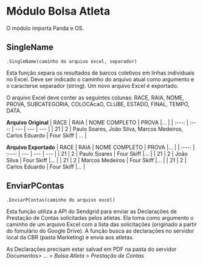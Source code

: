 # Módulo Bolsa Atleta
O módulo importa Panda e OS.

## SingleName
```
.SingleName(caminho do arquivo excel, separador)
```

Esta função separa os resultados de barcos coletivos em linhas individuais no Excel. Deve ser indicado o caminho do arquivo atual como argumento e o caracterse separador (string). Um novo arquivo Excel é exportado.

O arquivo Excel deve conter as seguintes colunas: RACE, RAIA, NOME, PROVA, SUBCATEGORIA, COLOCAcaO, CLUBE, ESTADO, FINAL, TEMPO, DATA.

**Arquivo Original**
| RACE | RAIA | NOME COMPLETO | PROVA |... |
| :---: | :---: | --- | --- | --- |
| 21 | 2 | Paulo Soares, João Silva, Marcos Medeiros, Carlos Eduardo | Four Skiff | ... |

**Arquivo Exportado**
| RACE | RAIA | NOME COMPLETO | PROVA |... |
| :---: | :---: | --- | --- | --- |
| 21 | 2 | Paulo Soares | Four Skiff |... |
| 21 | 2 | João Silva | Four Skiff |... |
| 21 | 2 | Marcos Medeiros | Four Skiff |... |
| 21 | 2 | Carlos Eduardo | Four Skiff |... |

## EnviarPContas
```
.EnviarPContas(caminho do arquivo excel)
```

Esta função utiliza a API do Sendgrid para enviar as Declarações de Prestação de Contas solicitadas pelos atletas. Ela toma como argumento o caminho de um arquivo Excel com a lista das solicitações (originado a partir do fomulário do Google Drive). A função busca as declarações no servidor local da CBR (pasta Marketing) e envia aos atletas.

As Declarações precisam estar salvad em PDF na pasta do servidor *Documentos> ... > Bolsa Atleta > Prestação de Contas*
